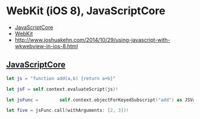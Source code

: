 
# WebKit (iOS 8), JavaScriptCore


* [JavaScriptCore](https://developer.apple.com/reference/javascriptcore)
* [WebKit](https://developer.apple.com/reference/webkit)
* http://www.joshuakehn.com/2014/10/29/using-javascript-with-wkwebview-in-ios-8.html


## [JavaScriptCore](https://developer.apple.com/reference/javascriptcore)


```swift
let js = "function add(a,b) {return a+b}"

let jsF = self.context.evaluateScript(js)!

let jsFunc =        self.context.objectForKeyedSubscript("add") as JSValue

let five = jsFunc.call(withArguments: [2, 3])!
```
